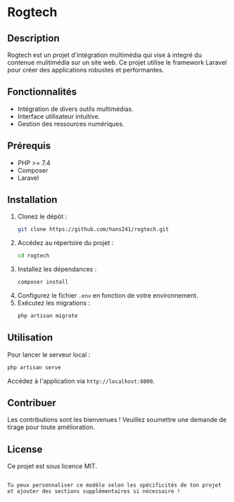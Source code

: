 
# Rogtech

## Description
Rogtech est un projet d'intégration multimédia qui vise à integré du contenue mulitimédia sur un site web. Ce projet utilise le framework Laravel pour créer des applications robustes et performantes.

## Fonctionnalités
- Intégration de divers outils multimédias.
- Interface utilisateur intuitive.
- Gestion des ressources numériques.

## Prérequis
- PHP >= 7.4
- Composer
- Laravel

## Installation
1. Clonez le dépôt :
   ```bash
   git clone https://github.com/hans241/rogtech.git
   ```
2. Accédez au répertoire du projet :
   ```bash
   cd rogtech
   ```
3. Installez les dépendances :
   ```bash
   composer install
   ```
4. Configurez le fichier `.env` en fonction de votre environnement.
5. Exécutez les migrations :
   ```bash
   php artisan migrate
   ```

## Utilisation
Pour lancer le serveur local :
```bash
php artisan serve
```
Accédez à l'application via `http://localhost:8000`.

## Contribuer
Les contributions sont les bienvenues ! Veuillez soumettre une demande de tirage pour toute amélioration.

## License
Ce projet est sous licence MIT.
```

Tu peux personnaliser ce modèle selon les spécificités de ton projet et ajouter des sections supplémentaires si nécessaire !
